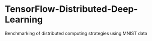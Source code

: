 # TensorFlow-Distributed-Deep-Learning
Benchmarking of distributed computing strategies using MNIST data
